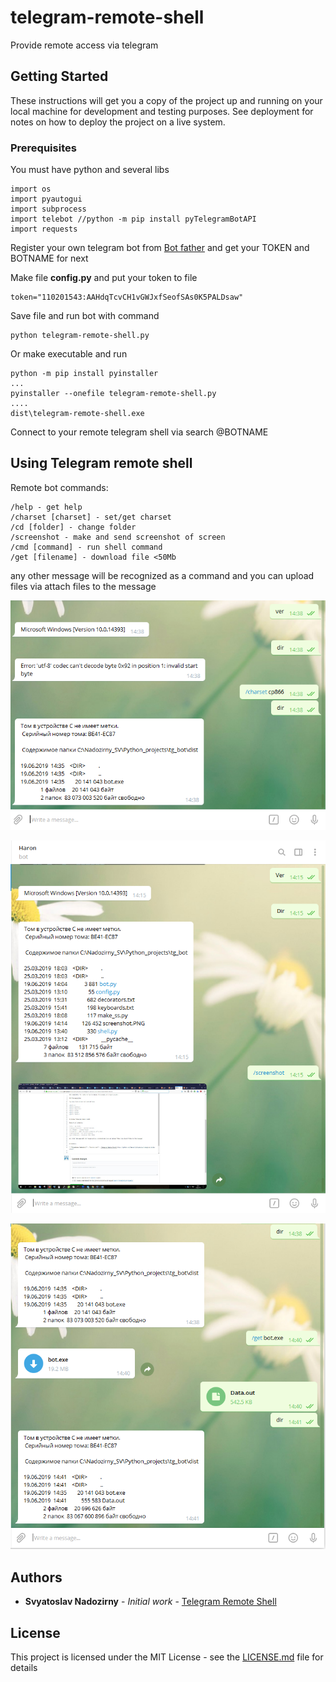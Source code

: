 # telegram-remote-shell
Provide remote access via telegram

## Getting Started

These instructions will get you a copy of the project up and running on your local machine for development and testing purposes. See deployment for notes on how to deploy the project on a live system.

### Prerequisites

You must have python and several libs
```
import os
import pyautogui
import subprocess
import telebot //python -m pip install pyTelegramBotAPI
import requests
```

Register your own telegram bot from [Bot father](https://core.telegram.org/bots#6-botfather) and get your TOKEN and BOTNAME for next

Make file **config.py** and put your token to file
```
token="110201543:AAHdqTcvCH1vGWJxfSeofSAs0K5PALDsaw"
```

Save file and run bot with command

```
python telegram-remote-shell.py
```

Or make executable and run

```
python -m pip install pyinstaller
...
pyinstaller --onefile telegram-remote-shell.py
....
dist\telegram-remote-shell.exe
```

Connect to your remote telegram shell via search @BOTNAME

## Using Telegram remote shell

Remote bot commands:
```
/help - get help
/charset [charset] - set/get charset
/cd [folder] - change folder
/screenshot - make and send screenshot of screen
/cmd [command] - run shell command
/get [filename] - download file <50Mb
```
any other message will be recognized as a command and you can upload files via attach files to the message

![Screenshot2](screenshot2.PNG)

![Screenshot](screenshot.PNG)

![Screenshot3](screenshot3.PNG)

## Authors

* **Svyatoslav Nadozirny** - *Initial work* - [Telegram Remote Shell](https://github.com/NadozirnySvyatoslav/telegram-remote-shell)


## License

This project is licensed under the MIT License - see the [LICENSE.md](LICENSE.md) file for details
